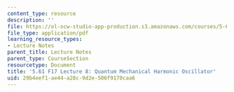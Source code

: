 ```yaml
---
content_type: resource
description: ''
file: https://ol-ocw-studio-app-production.s3.amazonaws.com/courses/5-61-physical-chemistry-fall-2017/29b4eef1ae44a28c9d2e506f9170caa6_MIT5_61F17_lec8.pdf
file_type: application/pdf
learning_resource_types:
- Lecture Notes
parent_title: Lecture Notes
parent_type: CourseSection
resourcetype: Document
title: '5.61 F17 Lecture 8: Quantum Mechanical Harmonic Oscillator'
uid: 29b4eef1-ae44-a28c-9d2e-506f9170caa6
---
```

